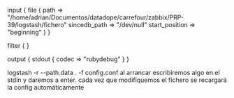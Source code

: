 input {
  file {
    path => "/home/adrian/Documentos/datadope/carrefour/zabbix/PRP-39/logstash/fichero"
    sincedb_path => "/dev/null"
     start_position => "beginning"
  }
}

filter {
}

output {
  stdout {
    codec => "rubydebug"
  }
}




logstash -r --path.data . -f config.conf
  al arrancar escribiremos algo en el stdin y daremos a enter.
  cada vez que modifiquemos el fichero se recargará la config automáticamente

